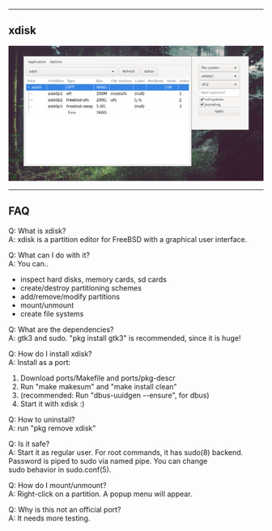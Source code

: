 
------------------------
xdisk
------------------------
![](screenshot/xdisk1.png)

-----------------------
FAQ
-----------------------

Q: What is xdisk?<br>
A: xdisk is a partition editor for FreeBSD with a graphical user interface.<br>

Q: What can I do with it?<br>
A: You can..<br>
   - inspect hard disks, memory cards, sd cards<br>
   - create/destroy partitioning schemes<br>
   - add/remove/modify partitions<br>
   - mount/unmount<br>
   - create file systems<br>
   
Q: What are the dependencies?<br>
A: gtk3 and sudo. "pkg install gtk3" is recommended, since it is huge!<br>

Q: How do I install xdisk?<br>
A: Install as a port:<br>
1. Download ports/Makefile and ports/pkg-descr
2. Run "make makesum" and "make install clean"
3. (recommended: Run "dbus-uuidgen --ensure", for dbus)
4. Start it with xdisk :)<br>

Q: How to uninstall?<br>
A: run "pkg remove xdisk"<br>

Q: Is it safe? <br>
A: Start it as regular user. For root commands, it has sudo(8) backend.<br>
Password is piped to sudo via named pipe. You can change <br>
sudo behavior in sudo.conf(5).<br>

Q: How do I mount/unmount?<br>
A: Right-click on a partition. A popup menu will appear.<br>

Q: Why is this not an official port?<br>
A: It needs more testing.<br>
